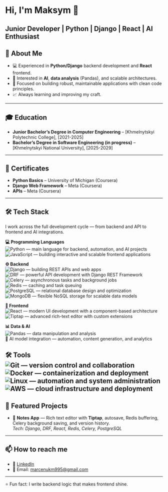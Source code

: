 # Hi, I'm Maksym 👋

<!--
**MaksymMartseniuk/MaksymMartseniuk** is a ✨ _special_ ✨ repository because its `README.md` (this file) appears on your GitHub profile.

Here are some ideas to get you started:

- 🔭 I’m currently working on ...
- 🌱 I’m currently learning ...
- 👯 I’m looking to collaborate on ...
- 🤔 I’m looking for help with ...
- 💬 Ask me about ...
- 📫 How to reach me: ...
- 😄 Pronouns: ...
- ⚡ Fun fact: ...
-->
**Junior Developer | Python | Django | React | AI Enthusiast**
---

## 🚀 About Me
- 💻 Experienced in **Python/Django** backend development and **React** frontend.
- 🧠 Interested in **AI**, **data analysis** (Pandas), and scalable architectures.
- 🔧 Focused on building robust, maintainable applications with clean code principles.
- 📈 Always learning and improving my craft.

---
## 🎓 Education
- **Junior Bachelor’s Degree in Computer Engineering** – [Khmelnytskyi Polytechnic College], [2021-2025]
- **Bachelor’s Degree in Software Engineering (in progress)** – [Khmelnytskyi National University], [2025-2029]

---

## 🏅 Certificates
- **Python Basics** – University of Michigan (Coursera)
- **Django Web Framework** – Meta (Coursera)
- **APIs** – Meta (Coursera)

---

## 🛠 Tech Stack

I work across the full development cycle — from backend and API to frontend and AI integrations.

**💻 Programming Languages**  
![Python](https://img.shields.io/badge/Python-3670A0?style=flat&logo=python&logoColor=ffdd54) — main language for backend, automation, and AI projects  
![JavaScript](https://img.shields.io/badge/JavaScript-323330?style=flat&logo=javascript&logoColor=f7df1e) — building interactive and scalable frontend applications  

**⚙️ Backend**  
![Django](https://img.shields.io/badge/Django-092E20?style=flat&logo=django&logoColor=white) — building REST APIs and web apps  
![DRF](https://img.shields.io/badge/DRF-092E20?style=flat&logo=django&logoColor=red) — powerful API development with Django REST Framework  
![Celery](https://img.shields.io/badge/Celery-37814A?style=flat&logo=celery&logoColor=white) — asynchronous tasks and background jobs  
![Redis](https://img.shields.io/badge/Redis-%23DD0031.svg?style=flat&logo=redis&logoColor=white) — caching and task queuing  
![PostgreSQL](https://img.shields.io/badge/PostgreSQL-316192?style=flat&logo=postgresql&logoColor=white) — relational database design and optimization  
![MongoDB](https://img.shields.io/badge/MongoDB-4EA94B?style=flat&logo=mongodb&logoColor=white) — flexible NoSQL storage for scalable data models  

**🎨 Frontend**  
![React](https://img.shields.io/badge/React-20232A?style=flat&logo=react&logoColor=61dafb) — modern UI development with a component-based architecture  
![Tiptap](https://img.shields.io/badge/Tiptap-6f42c1?style=flat) — advanced rich-text editor with custom extensions  

**📊 Data & AI**  
![Pandas](https://img.shields.io/badge/Pandas-150458?style=flat&logo=pandas&logoColor=white) — data manipulation and analysis  
🤖 AI model integration — automation, content generation, and analytics  

**🛠 Tools**  
![Git](https://img.shields.io/badge/Git-F05032?style=flat&logo=git&logoColor=white) — version control and collaboration  
![Docker](https://img.shields.io/badge/Docker-2496ED?style=flat&logo=docker&logoColor=white) — containerization and deployment  
![Linux](https://img.shields.io/badge/Linux-FCC624?style=flat&logo=linux&logoColor=black) — automation and system administration
![AWS](https://img.shields.io/badge/AWS-232F3E?style=flat&logo=amazon-aws&logoColor=white) — cloud infrastructure and deployment  
---
## 📌 Featured Projects
- 📓 **Notes App** — Rich text editor with **Tiptap**, autosave, Redis buffering, Celery background saving, and version history.  
  _Tech: Django, DRF, React, Redis, Celery, PostgreSQL_
---

## 📫 How to reach me
- 💼 [LinkedIn](https://www.linkedin.com/in/maksym-martseniuk-0551a7339/)
- 📧 Email: marcenukm995@gmail.com
---
⭐ Fun fact: I write backend logic that makes frontend shine.
